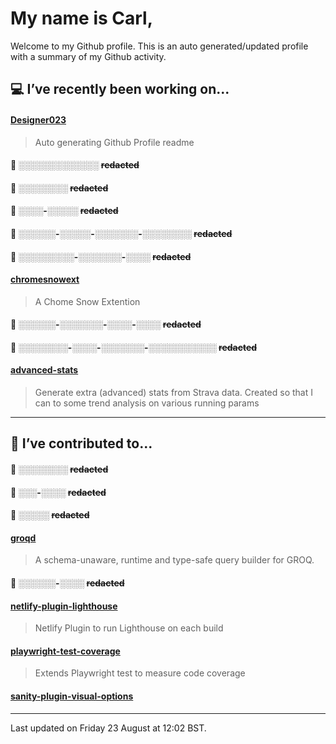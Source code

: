 # My name is Carl,

Welcome to my Github profile. This is an auto generated/updated profile with a summary of my Github activity.

## 💻 I’ve recently been working on...

#### [Designer023](https://github.com/Designer023/Designer023)
> Auto generating Github Profile readme

#### 🔐 ░░░░_░░░░░░_░░░ ~~redacted~~

#### 🔐 ░░░░░░░░ ~~redacted~~

#### 🔐 ░░░░-░░░░░ ~~redacted~~

#### 🔐 ░░░░░░-░░░░░-░░░░░░░-░░░░░░░░ ~~redacted~~

#### 🔐 ░░░░░░░░░-░░░░░░░-░░░░ ~~redacted~~

#### [chromesnowext](https://github.com/Designer023/chromesnowext)
> A Chome Snow Extention

#### 🔐 ░░░░░░-░░░░░░░-░░░░-░░░░ ~~redacted~~

#### 🔐 ░░░░░░░░-░░░░-░░░░░░░-░░░░░░░░░░░ ~~redacted~~

#### [advanced-stats](https://github.com/Designer023/advanced-stats)
> Generate extra (advanced) stats from Strava data. Created so that I can to some trend analysis on various running params

***
## 🤝 I’ve contributed to...

#### 🔐 ░░░░░░░░ ~~redacted~~

#### 🔐 ░░░-░░░░ ~~redacted~~

#### 🔐 ░░░░░ ~~redacted~~

#### [groqd](https://github.com/FormidableLabs/groqd)
> A schema-unaware, runtime and type-safe query builder for GROQ.

#### 🔐 ░░░░░░-░░░░ ~~redacted~~

#### [netlify-plugin-lighthouse](https://github.com/netlify/netlify-plugin-lighthouse)
> Netlify Plugin to run Lighthouse on each build

#### [playwright-test-coverage](https://github.com/anishkny/playwright-test-coverage)
> Extends Playwright test to measure code coverage

#### [sanity-plugin-visual-options](https://github.com/fddigital-uk/sanity-plugin-visual-options)
> 


***
Last updated on Friday 23 August at 12:02 BST.